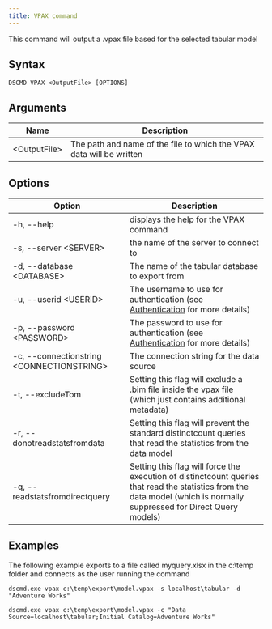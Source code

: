 ```yaml
---
title: VPAX command
---
```


This command will output a .vpax file based for the selected tabular model

## Syntax

```
DSCMD VPAX <OutputFile> [OPTIONS]
```

## Arguments

| Name | Description |
|---|---|
| &lt;OutputFile> | The path and name of the file to which the VPAX data will be written |

## Options

| Option | Description |
| ---|---|
| -h, --help | displays the help for the VPAX command|
| -s, --server &lt;SERVER> | the name of the server to connect to |
| -d, --database &lt;DATABASE> | The name of the tabular database to export from |
| -u, --userid &lt;USERID> | The username to use for authentication (see [Authentication](../authentication) for more details) |
| -p, --password &lt;PASSWORD> | The password to use for authentication (see [Authentication](../authentication) for more details) |
| -c, --connectionstring &lt;CONNECTIONSTRING> | The connection string for the data source |
| -t, --excludeTom | Setting this flag will exclude a .bim file inside the vpax file (which just contains additional metadata) |
| -r, --donotreadstatsfromdata | Setting this flag will prevent the standard distinctcount queries that read the statistics from the data model |
| -q, --readstatsfromdirectquery | Setting this flag will force the execution of distinctcount queries that read the statistics from the data model (which is normally suppressed for Direct Query models) |


## Examples

The following example exports to a file called myquery.xlsx in the c:\temp folder and connects as the user running the command

```
dscmd.exe vpax c:\temp\export\model.vpax -s localhost\tabular -d "Adventure Works"
```

```
dscmd.exe vpax c:\temp\export\model.vpax -c "Data Source=localhost\tabular;Initial Catalog=Adventure Works"
```